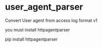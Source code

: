 # user_agent_parser
Convert User agent from access log format v1

you must install httpagentparser

pip install httpagentparser
